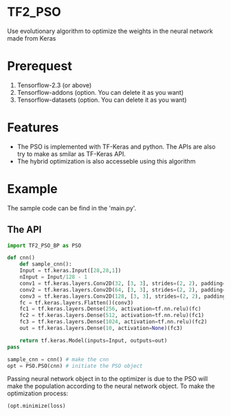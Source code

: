 # TF2_PSO
Use evolutionary algorithm to optimize the weights in the neural network made from Keras 

# Prerequest
1. Tensorflow-2.3 (or above)
2. Tensorflow-addons (option. You can delete it as you want)
3. Tensorflow-datasets (option. You can delete it as you want)

# Features
* The PSO is implemented with TF-Keras and python. The APIs are also try to make as smilar as TF-Keras API.
* The hybrid optimization is also accesseble using this algorithm 

# Example
The sample code can be find in the 'main.py'.

## The API
```python
import TF2_PSO_BP as PSO

def cnn()
    def sample_cnn():
    Input = tf.keras.Input([28,28,1])
    nInput = Input/128 - 1
    conv1 = tf.keras.layers.Conv2D(32, [3, 3], strides=(2, 2), padding="SAME", activation=tf.nn.relu)(nInput) #[14,14]
    conv2 = tf.keras.layers.Conv2D(64, [3, 3], strides=(2, 2), padding="SAME", activation=tf.nn.relu)(conv1) #[7,7]
    conv3 = tf.keras.layers.Conv2D(128, [3, 3], strides=(2, 2), padding="SAME", activation=tf.nn.relu)(conv2) #[4,4]
    fc = tf.keras.layers.Flatten()(conv3)
    fc1 = tf.keras.layers.Dense(256, activation=tf.nn.relu)(fc)
    fc2 = tf.keras.layers.Dense(512, activation=tf.nn.relu)(fc1)
    fc3 = tf.keras.layers.Dense(1024, activation=tf.nn.relu)(fc2)
    out = tf.keras.layers.Dense(10, activation=None)(fc3)

    return tf.keras.Model(inputs=Input, outputs=out)
pass 

sample_cnn = cnn() # make the cnn
opt = PSO.PSO(cnn) # initiate the PSO object
```

Passing neural network object in to the optimizer is due to the PSO will make the population 
according to the neural network object. 
To make the optimization process:
```python
(opt.minimize(loss)
```